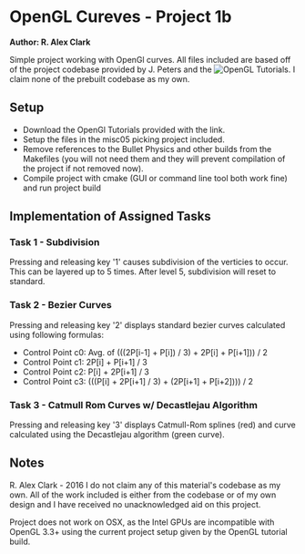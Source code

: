 # OpenGL Cureves - Project 1b
__Author: R. Alex Clark__

Simple project working with OpenGl curves. All files included are based off of the project codebase provided by J. Peters and the ![OpenGL Tutorials](http://www.opengl-tutorial.org/download/). I claim none of the prebuilt codebase as my own.

## Setup

* Download the OpenGl Tutorials provided with the link.
* Setup the files in the misc05 picking project included. 
* Remove references to the Bullet Physics and other builds from the Makefiles (you will not need them and they will prevent compilation of the project if not removed now).
* Compile project with cmake (GUI or command line tool both work fine) and run project build

## Implementation of Assigned Tasks

### Task 1 - Subdivision
Pressing and releasing key '1' causes subdivision of the verticies to occur. This can be layered up to 5 times. After level 5, subdivision will reset to standard.

### Task 2 - Bezier Curves
Pressing and releasing key '2' displays standard bezier curves calculated using following formulas:
* Control Point c0: Avg. of (((2P[i-1] + P[i]) / 3) + 2P[i] + P[i+1])) / 2
* Control Point c1: 2P[i] + P[i+1] / 3
* Control Point c2: P[i] + 2P[i+1] / 3
* Control Point c3: (((P[i] + 2P[i+1] / 3) + (2P[i+1] + P[i+2]))) / 2

### Task 3 - Catmull Rom Curves w/ Decastlejau Algorithm
Pressing and releasing key '3' displays Catmull-Rom splines (red) and curve calculated using the Decastlejau algorithm (green curve).

## Notes
R. Alex Clark - 2016
I do not claim any of this material's codebase as my own. All of the work included is either from the codebase or of my own design and I have received no unacknowledged aid on this project.

Project does not work on OSX, as the Intel GPUs are incompatible with OpenGL 3.3+ using the current project setup given by the OpenGL tutorial build.
